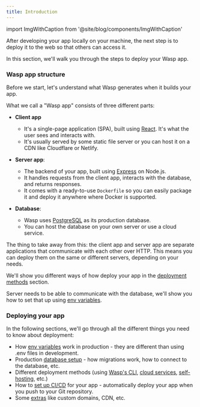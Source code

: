 ```yaml
---
title: Introduction
---
```


import ImgWithCaption from '@site/blog/components/ImgWithCaption'

After developing your app locally on your machine, the next step is to deploy it to the web so that others can access it.

In this section, we'll walk you through the steps to deploy your Wasp app.

### Wasp app structure

Before we start, let's understand what Wasp generates when it builds your app.

What we call a "Wasp app" consists of three different parts:

- **Client app**
  - It's a single-page application (SPA), built using [React](https://react.dev/). It's what the user sees and interacts with.
  - It's usually served by some static file server or you can host it on a CDN like Cloudflare or Netlify.

- **Server app**:
  - The backend of your app, built using [Express](https://expressjs.com/) on Node.js.
  - It handles requests from the client app, interacts with the database, and returns responses.
  - It comes with a ready-to-use `Dockerfile` so you can easily package it and deploy it anywhere where Docker is supported.

- **Database**:
  - Wasp uses [PostgreSQL](https://www.postgresql.org/) as its production database.
  - You can host the database on your own server or use a cloud service.

<ImgWithCaption source="/img/deploying/wasp-app-flow.gif" alt="Wasp app structure" caption="Data flow in a typical deployed Wasp app where all three parts are deployed separately" />

The thing to take away from this: the client app and server app are separate applications that communicate with each other over HTTP. This means you can deploy them on the same or different servers, depending on your needs.

We'll show you different ways of how deploy your app in the [deployment methods](./deployment-methods/overview.md) section.

Server needs to be able to communicate with the database, we'll show you how to set that up using [env variables](./env-vars.md).

### Deploying your app

In the following sections, we'll go through all the different things you need to know about deployment:

- How [env variables](./env-vars.md) work in production - they are different than using .env files in development.
- Production [database setup](./database.md) - how migrations work, how to connect to the database, etc.
- Different deployment methods (using [Wasp's CLI](./deployment-methods/cli.md), [cloud services](./deployment-methods/paas.md), [self-hosting](./deployment-methods/self-hosted.md), etc.)
- How to [set up CI/CD](./ci-cd.md) for your app - automatically deploy your app when you push to your Git repository.
- Some [extras](./extras.md) like custom domains, CDN, etc.
